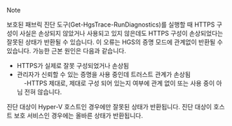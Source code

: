 > [!Note] 
> 보호된 패브릭 진단 도구(Get-HgsTrace-RunDiagnostics)를 실행할 때 HTTPS 구성이 사실은 손상되지 않았거나 사용되고 있지 않은데도 HTTPS 구성이 손상되었다는 잘못된 상태가 반환될 수 있습니다. 이 오류는 HGS의 증명 모드에 관계없이 반환될 수 있습니다. 가능한 근본 원인은 다음과 같습니다.
>
> - HTTPS가 실제로 잘못 구성되었거나 손상됨<br>
> - 관리자가 신뢰할 수 있는 증명을 사용 중인데 트러스트 관계가 손상됨<br>
> &nbsp;&nbsp;&nbsp;&nbsp;-HTTPS 제대로, 제대로 구성 되어 있는지 여부에 관계 없이 또는 사용 중이 아님 전혀 않습니다.<br>
>
> 진단 대상이 Hyper-V 호스트인 경우에만 잘못된 상태가 반환됩니다. 진단 대상이 호스트 보호 서비스인 경우에는 올바른 상태가 반환됩니다.

<!-- Appears in guarded-fabric-setting-up-the-host-guardian-service-hgs.md and guarded-fabric-troubleshoot-diagnostics.md
-->
